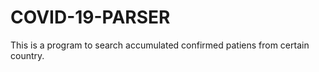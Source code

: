 COVID-19-PARSER
=================

This is a program to search accumulated confirmed patiens from certain country.
